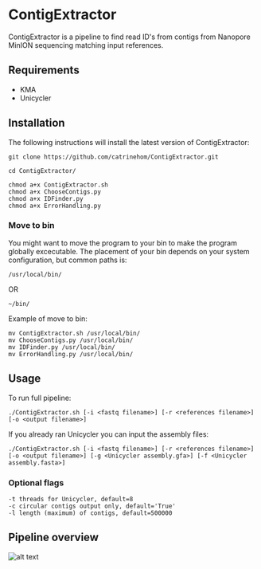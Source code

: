 # ContigExtractor

ContigExtractor is a pipeline to find read ID's from contigs from Nanopore MinION sequencing matching input references. 

## Requirements

- KMA
- Unicycler

## Installation

The following instructions will install the latest version of ContigExtractor:

```
git clone https://github.com/catrinehom/ContigExtractor.git

cd ContigExtractor/

chmod a+x ContigExtractor.sh
chmod a+x ChooseContigs.py
chmod a+x IDFinder.py
chmod a+x ErrorHandling.py
```

### Move to bin 
You might want to move the program to your bin to make the program globally excecutable. 
The placement of your bin depends on your system configuration, but common paths is:

```
/usr/local/bin/
```
OR
```
~/bin/
```

Example of move to bin:

```
mv ContigExtractor.sh /usr/local/bin/
mv ChooseContigs.py /usr/local/bin/
mv IDFinder.py /usr/local/bin/
mv ErrorHandling.py /usr/local/bin/
```

## Usage

To run full pipeline:

```
./ContigExtractor.sh [-i <fastq filename>] [-r <references filename>] [-o <output filename>]
```

If you already ran Unicycler you can input the assembly files:
```
./ContigExtractor.sh [-i <fastq filename>] [-r <references filename>] [-o <output filename>] [-g <Unicycler assembly.gfa>] [-f <Unicycler assembly.fasta>]
```

### Optional flags
```
-t threads for Unicycler, default=8
-c circular contigs output only, default='True'
-l length (maximum) of contigs, default=500000
```

## Pipeline overview

![alt text](https://github.com/catrinehom/ContigIdentifyer/blob/master/SSI_pipeline_overview.png)
